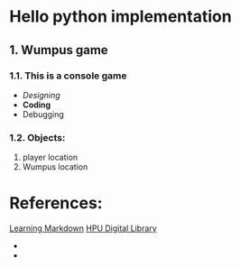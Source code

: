# Hello python implementation
## 1. Wumpus game
### 1.1. This is a console game
+ _Designing_
+ __Coding__
+ Debugging


### 1.2. Objects:
1. player location
2. Wumpus location

# References:
[Learning Markdown](1)
[HPU Digital Library](2)


* [1]: http://adamferguson.github.com/learning/2012/01/31/learning-markdown/
* [2]: http://lib.hpu.edu.vn